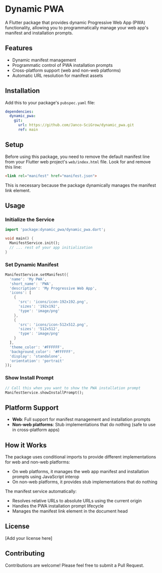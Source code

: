 # Dynamic PWA

A Flutter package that provides dynamic Progressive Web App (PWA) functionality, allowing you to programmatically manage your web app's manifest and installation prompts.

## Features

- Dynamic manifest management
- Programmatic control of PWA installation prompts
- Cross-platform support (web and non-web platforms)
- Automatic URL resolution for manifest assets

## Installation

Add this to your package's `pubspec.yaml` file:

```yaml
dependencies:
  dynamic_pwa:
    git:
      url: https://github.com/Janco-SciGrow/dynamic_pwa.git
      ref: main
```

## Setup

Before using this package, you need to remove the default manifest line from your Flutter web project's `web/index.html` file. Look for and remove this line:

```html
<link rel="manifest" href="manifest.json">
```

This is necessary because the package dynamically manages the manifest link element.

## Usage

### Initialize the Service

```dart
import 'package:dynamic_pwa/dynamic_pwa.dart';

void main() {
  ManifestService.init();
  // ... rest of your app initialization
}
```

### Set Dynamic Manifest

```dart
ManifestService.setManifest({
  'name': 'My PWA',
  'short_name': 'PWA',
  'description': 'My Progressive Web App',
  'icons': [
    {
      'src': 'icons/icon-192x192.png',
      'sizes': '192x192',
      'type': 'image/png'
    },
    {
      'src': 'icons/icon-512x512.png',
      'sizes': '512x512',
      'type': 'image/png'
    }
  ],
  'theme_color': '#FFFFFF',
  'background_color': '#FFFFFF',
  'display': 'standalone',
  'orientation': 'portrait'
});
```

### Show Install Prompt

```dart
// Call this when you want to show the PWA installation prompt
ManifestService.showInstallPrompt();
```

## Platform Support

- **Web**: Full support for manifest management and installation prompts
- **Non-web platforms**: Stub implementations that do nothing (safe to use in cross-platform apps)

## How it Works

The package uses conditional imports to provide different implementations for web and non-web platforms:

- On web platforms, it manages the web app manifest and installation prompts using JavaScript interop
- On non-web platforms, it provides stub implementations that do nothing

The manifest service automatically:
- Resolves relative URLs to absolute URLs using the current origin
- Handles the PWA installation prompt lifecycle
- Manages the manifest link element in the document head

## License

[Add your license here]

## Contributing

Contributions are welcome! Please feel free to submit a Pull Request.

